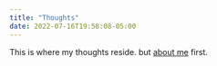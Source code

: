 ```yaml
---
title: "Thoughts"
date: 2022-07-16T19:58:08-05:00
---
```


This is where my thoughts reside. but [about me](/about) first.
